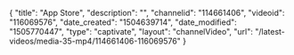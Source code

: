 {
    "title": "App Store",
    "description": "",
    "channelid": "114661406",
    "videoid": "116069576",
    "date_created": "1504639714",
    "date_modified": "1505770447",
    "type": "captivate",
    "layout": "channelVideo",
    "url": "\/latest-videos\/media-35-mp4\/114661406-116069576"
}